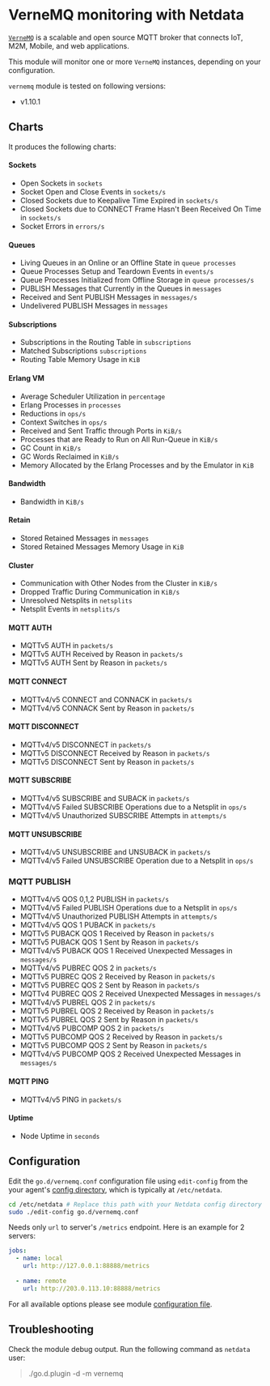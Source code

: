 # VerneMQ monitoring with Netdata

[`VerneMQ`](https://vernemq.com/) is a scalable and open source MQTT broker that connects IoT, M2M, Mobile, and web applications.

This module will monitor one or more `VerneMQ` instances, depending on your configuration.

`vernemq` module is tested on following versions:
-   v1.10.1

## Charts

It produces the following charts:

#### Sockets

-   Open Sockets in `sockets`
-   Socket Open and Close Events in `sockets/s`
-   Closed Sockets due to Keepalive Time Expired in `sockets/s`
-   Closed Sockets due to CONNECT Frame Hasn't Been Received On Time in `sockets/s`
-   Socket Errors in `errors/s`

#### Queues

-   Living Queues in an Online or an Offline State in `queue processes`
-   Queue Processes Setup and Teardown Events in `events/s`
-   Queue Processes Initialized from Offline Storage in `queue processes/s`
-   PUBLISH Messages that Currently in the Queues in `messages`
-   Received and Sent PUBLISH Messages in `messages/s`
-   Undelivered PUBLISH Messages in `messages`

#### Subscriptions

-   Subscriptions in the Routing Table in `subscriptions`
-   Matched Subscriptions `subscriptions`
-   Routing Table Memory Usage in `KiB`

#### Erlang VM

-   Average Scheduler Utilization in `percentage`
-   Erlang Processes in `processes`
-   Reductions in `ops/s`
-   Context Switches in `ops/s`
-   Received and Sent Traffic through Ports in `KiB/s`
-   Processes that are Ready to Run on All Run-Queue in `KiB/s`
-   GC Count in `KiB/s`
-   GC Words Reclaimed in `KiB/s`
-   Memory Allocated by the Erlang Processes and by the Emulator in `KiB`

#### Bandwidth

-   Bandwidth in `KiB/s`

#### Retain

-   Stored Retained Messages in `messages`
-   Stored Retained Messages Memory Usage in `KiB`

#### Cluster

-   Communication with Other Nodes from the Cluster in `KiB/s`
-   Dropped Traffic During Communication in `KiB/s`
-   Unresolved Netsplits in `netsplits`
-   Netsplit Events in `netsplits/s`

#### MQTT AUTH

-   MQTTv5 AUTH in `packets/s`
-   MQTTv5 AUTH Received by Reason in `packets/s`
-   MQTTv5 AUTH Sent by Reason in `packets/s`

#### MQTT CONNECT

-   MQTTv4/v5 CONNECT and CONNACK in `packets/s`
-   MQTTv4/v5 CONNACK Sent by Reason in `packets/s`

#### MQTT DISCONNECT

-   MQTTv4/v5 DISCONNECT in `packets/s`
-   MQTTv5 DISCONNECT Received by Reason in `packets/s`
-   MQTTv5 DISCONNECT Sent by Reason in `packets/s`

#### MQTT SUBSCRIBE

-   MQTTv4/v5 SUBSCRIBE and SUBACK in `packets/s`
-   MQTTv4/v5 Failed SUBSCRIBE Operations due to a Netsplit in `ops/s`
-   MQTTv4/v5 Unauthorized SUBSCRIBE Attempts in `attempts/s`

#### MQTT UNSUBSCRIBE

-   MQTTv4/v5 UNSUBSCRIBE and UNSUBACK in `packets/s`
-   MQTTv4/v5 Failed UNSUBSCRIBE Operation due to a Netsplit in `ops/s`

### MQTT PUBLISH

-   MQTTv4/v5 QOS 0,1,2 PUBLISH in `packets/s`
-   MQTTv4/v5 Failed PUBLISH Operations due to a Netsplit in `ops/s`
-   MQTTv4/v5 Unauthorized PUBLISH Attempts in `attempts/s`
-   MQTTv4/v5 QOS 1 PUBACK in `packets/s`
-   MQTTv5 PUBACK QOS 1 Received by Reason in `packets/s`
-   MQTTv5 PUBACK QOS 1 Sent by Reason in `packets/s`
-   MQTTv4/v5 PUBACK QOS 1 Received Unexpected Messages in `messages/s`
-   MQTTv4/v5 PUBREC QOS 2 in `packets/s`
-   MQTTv5 PUBREC QOS 2 Received by Reason in `packets/s`
-   MQTTv5 PUBREC QOS 2 Sent by Reason in `packets/s`
-   MQTTv4 PUBREC QOS 2 Received Unexpected Messages in `messages/s`
-   MQTTv4/v5 PUBREL QOS 2 in `packets/s`
-   MQTTv5 PUBREL QOS 2 Received by Reason in `packets/s`
-   MQTTv5 PUBREL QOS 2 Sent by Reason in `packets/s`
-   MQTTv4/v5 PUBCOMP QOS 2 in `packets/s`
-   MQTTv5 PUBCOMP QOS 2 Received by Reason in `packets/s`
-   MQTTv5 PUBCOMP QOS 2 Sent by Reason in `packets/s`
-   MQTTv4/v5 PUBCOMP QOS 2 Received Unexpected Messages in `messages/s`

#### MQTT PING

-   MQTTv4/v5 PING in `packets/s`

#### Uptime

-   Node Uptime in `seconds`

## Configuration

Edit the `go.d/vernemq.conf` configuration file using `edit-config` from the your agent's [config
directory](../../../../docs/step-by-step/step-04.md#find-your-netdataconf-file), which is typically at `/etc/netdata`.

```bash
cd /etc/netdata # Replace this path with your Netdata config directory
sudo ./edit-config go.d/vernemq.conf
```

Needs only `url` to server's `/metrics` endpoint. Here is an example for 2 servers:

```yaml
jobs:
  - name: local
    url: http://127.0.0.1:88888/metrics
      
  - name: remote
    url: http://203.0.113.10:88888/metrics
```

For all available options please see module [configuration file](https://github.com/netdata/go.d.plugin/blob/master/config/go.d/vernemq.conf).

## Troubleshooting

Check the module debug output. Run the following command as `netdata` user:

> ./go.d.plugin -d -m vernemq

